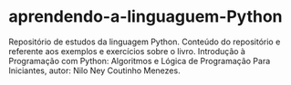 # aprendendo-a-linguaguem-Python
Repositório de estudos da linguagem Python. Conteúdo do repositório e referente aos exemplos e exercícios sobre o livro. Introdução à Programação com Python: Algoritmos e Lógica de Programação Para Iniciantes, autor: Nilo Ney Coutinho Menezes.
